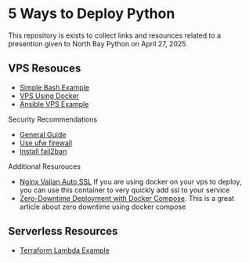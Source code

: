 # 5 Ways to Deploy Python
This repository is exists to collect links and resounces related to a presention given to North Bay Python on April 27, 2025

## VPS Resouces

* [Simple Bash Example](https://github.com/mikevanwinkle/deploy-python/tree/main/vps-shell)
* [VPS Using Docker](https://github.com/mikevanwinkle/deploy-python/tree/main/vps-docker)
* [Ansible VPS Example](https://github.com/mikevanwinkle/deploy-python/tree/main/vps-ansible)

Security Recommendations
* [General Guide](https://getdeploying.com/guides/secure-ubuntu-server)
* [Use ufw firewall](https://www.digitalocean.com/community/tutorials/how-to-set-up-a-firewall-with-ufw-on-ubuntu)
* [Install fail2ban](https://www.tecmint.com/install-fail2ban-ubuntu-24-04/)

Additional Resurouces
* [Nginx Valian Auto SSL](https://github.com/Valian/docker-nginx-auto-ssl/blob/master/README.md) If you are using docker on your vps to deploy, you can use this container to very quickly add ssl to your service
* [Zero-Downtime Deployment with Docker Compose](https://www.maxcountryman.com/articles/zero-downtime-deployments-with-docker-compose). This is a great article about zero downtime using docker compose 

## Serverless Resources

* [Terraform Lambda Example](https://github.com/mikevanwinkle/deploy-python/tree/main/aws-lambda)
